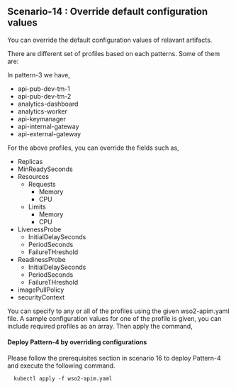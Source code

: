 ## Scenario-14 : Override default configuration values

You can override the default configuration values of relavant artifacts.

There are different set of profiles based on each patterns. Some of them are:

In pattern-3 we have,

* api-pub-dev-tm-1
* api-pub-dev-tm-2
* analytics-dashboard
* analytics-worker
* api-keymanager
* api-internal-gateway
* api-external-gateway

For the above profiles, you can override the fields such as,

* Replicas
* MinReadySeconds
* Resources 
  * Requests 
    * Memory 
    * CPU
  * Limits 
    * Memory 
    * CPU
* LivenessProbe
  - InitialDelaySeconds
  - PeriodSeconds
  - FailureTHreshold
* ReadinessProbe
  - InitialDelaySeconds
  - PeriodSeconds
  - FailureTHreshold
* imagePullPolicy
* securityContext

You can specify to any or all of the profiles using the given wso2-apim.yaml file. A sample configuration values for one of the profile is given, you can include required profiles as an array. Then apply the command,

#### Deploy Pattern-4 by overriding configurations

Please follow the prerequisites section in scenario 16 to deploy Pattern-4 and execute the following command.

```
  kubectl apply -f wso2-apim.yaml
```
